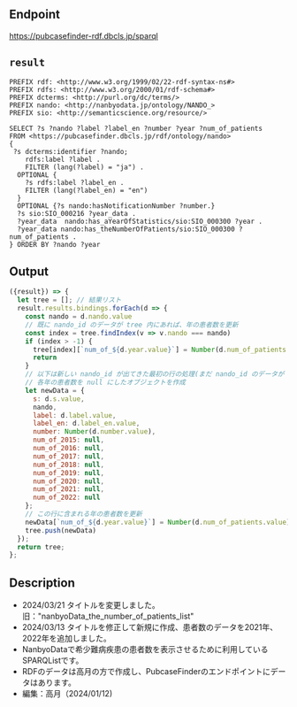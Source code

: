 ## Endpoint

https://pubcasefinder-rdf.dbcls.jp/sparql

## `result` 
```sparql
PREFIX rdf: <http://www.w3.org/1999/02/22-rdf-syntax-ns#>
PREFIX rdfs: <http://www.w3.org/2000/01/rdf-schema#>
PREFIX dcterms: <http://purl.org/dc/terms/>
PREFIX nando: <http://nanbyodata.jp/ontology/NANDO_>
PREFIX sio: <http://semanticscience.org/resource/>

SELECT ?s ?nando ?label ?label_en ?number ?year ?num_of_patients
FROM <https://pubcasefinder.dbcls.jp/rdf/ontology/nando>
{
 ?s dcterms:identifier ?nando;
    rdfs:label ?label .
    FILTER (lang(?label) = "ja") .
  OPTIONAL {
    ?s rdfs:label ?label_en .
    FILTER (lang(?label_en) = "en")
  }
  OPTIONAL {?s nando:hasNotificationNumber ?number.}
  ?s sio:SIO_000216 ?year_data .
  ?year_data  nando:has_aYearOfStatistics/sio:SIO_000300 ?year .
  ?year_data nando:has_theNumberOfPatients/sio:SIO_000300 ?num_of_patients .
} ORDER BY ?nando ?year
```
## Output

```javascript
({result}) => {
  let tree = []; // 結果リスト
  result.results.bindings.forEach(d => {
    const nando = d.nando.value
    // 既に nando_id のデータが tree 内にあれば、年の患者数を更新
    const index = tree.findIndex(v => v.nando === nando)
    if (index > -1) {
      tree[index][`num_of_${d.year.value}`] = Number(d.num_of_patients.value)
      return
    }
    // 以下は新しい nando_id が出てきた最初の行の処理(まだ nando_id のデータが tree にない)
    // 各年の患者数を null にしたオブジェクトを作成
    let newData = {
      s: d.s.value,
      nando,
      label: d.label.value,
      label_en: d.label_en.value,
      number: Number(d.number.value),
      num_of_2015: null,
      num_of_2016: null,
      num_of_2017: null,
      num_of_2018: null,
      num_of_2019: null,
      num_of_2020: null,
      num_of_2021: null,
      num_of_2022: null
    };
    // この行に含まれる年の患者数を更新
    newData[`num_of_${d.year.value}`] = Number(d.num_of_patients.value) || null
    tree.push(newData)
  });
  return tree;
};


```
## Description
- 2024/03/21 タイトルを変更しました。旧："nanbyoData_the_number_of_patients_list"
- 2024/03/13 タイトルを修正して新規に作成、患者数のデータを2021年、2022年を追加しました。
- NanbyoDataで希少難病疾患の患者数を表示させるために利用しているSPARQListです。
- RDFのデータは高月の方で作成し、PubcaseFinderのエンドポイントにデータはあります。
- 編集：高月（2024/01/12)
